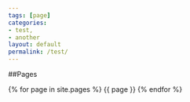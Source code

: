 ```yaml
---
tags: [page]
categories:
- test,
- another
layout: default
permalink: /test/
---
```

##Pages

{% for page in site.pages %}
{{ page }}
{% endfor %}
